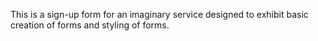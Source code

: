 This is a sign-up form for an imaginary service designed to exhibit basic creation of forms and styling of forms.